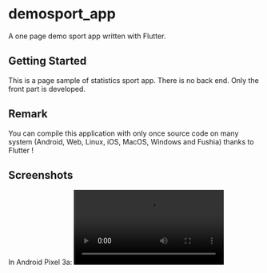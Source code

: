 # demosport_app

A one page demo sport app written with Flutter.

## Getting Started

This is a page sample of statistics sport app. There is no back end.  Only the front part is developed.

## Remark
You can compile this application with only once source code on many system (Android, Web, Linux, iOS, MacOS, Windows and Fushia) thanks to Flutter !

## Screenshots
In Android Pixel 3a:
![](https://github.com/davipro34/demomusic_app/blob/main/README/Compilation_Android_demosport_app.mp4)
